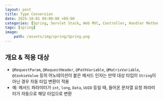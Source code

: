 ```yaml
---
layout: post
title: Type Conversion
date: 2025-10-01 09:00:00 +09:00
categories: [Spring, Servlet Stack, Web MVC, Controller, Handler Method]
tags: [spring]
image:
    path: /assets/img/spring/Spring.png
---
```


## 개요 & 적용 대상

- `@RequestParam`, `@RequestHeader`, `@PathVariable`, `@MatrixVariable`,` @CookieValue` 등의 어노테이션이 붙은 메서드 인자는 만약 대상 타입이 `String`이 아닌 경우 자동 타입 변환이 적용
- 예: 메서드 파라미터가 `int`, `long`, `Data`, `UUID` 등일 때, 들어온 문자열 요청 파라미터가 자동으로 해당 타입으로 변환

<br>

